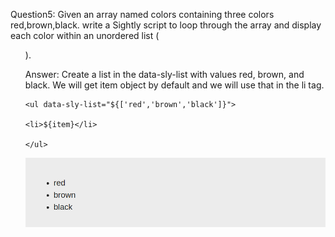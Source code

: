 Question5: Given an array named colors containing three colors red,brown,black. write a Sightly script to loop through the array and display each color within an unordered list (<ul>).

Answer: Create a list in the data-sly-list with values red, brown, and black. We will get item object by default and we will use that in the li tag.

    <ul data-sly-list="${['red','brown','black']}">
    
    <li>${item}</li>
    
    </ul>

![img_7.png](img_7.png)
